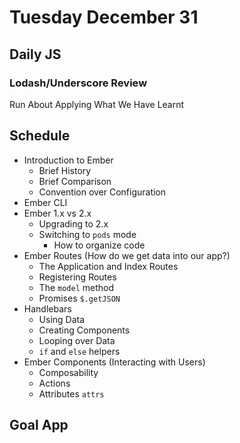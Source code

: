 # Tuesday December 31

## Daily JS

### Lodash/Underscore Review

Run About Applying What We Have Learnt

## Schedule

* Introduction to Ember
  * Brief History
  * Brief Comparison
  * Convention over Configuration
* Ember CLI
* Ember 1.x vs 2.x
  * Upgrading to 2.x
  * Switching to `pods` mode
    * How to organize code
* Ember Routes (How do we get data into our app?)
  * The Application and Index Routes
  * Registering Routes
  * The `model` method
  * Promises `$.getJSON`
* Handlebars
  * Using Data
  * Creating Components
  * Looping over Data
  * `if` and `else` helpers
* Ember Components (Interacting with Users)
  * Composability
  * Actions
  * Attributes `attrs`


## Goal App

